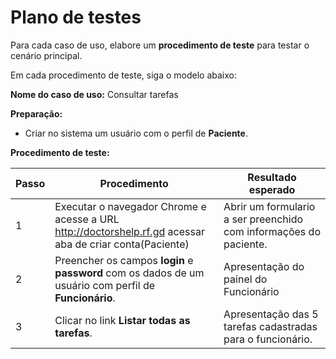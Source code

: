 # Plano de testes

Para cada caso de uso, elabore um **procedimento de teste** para testar o cenário principal.

Em cada procedimento de teste, siga o modelo abaixo:

**Nome do caso de uso:** Consultar tarefas

**Preparação:**

* Criar no sistema um usuário com o perfil de **Paciente**.


**Procedimento de teste:**

| Passo | Procedimento | Resultado esperado |
| --- | --- | --- |
| 1 | Executar o navegador Chrome e acesse a URL http://doctorshelp.rf.gd acessar aba de criar conta(Paciente) | Abrir um formulario a ser preenchido com informações do paciente.|
| 2 | Preencher os campos **login** e **password** com os dados de um usuário com perfil de **Funcionário**. | Apresentação do painel do Funcionário |
| 3 | Clicar no link **Listar todas as tarefas**. | Apresentação das 5 tarefas cadastradas para o funcionário. |
